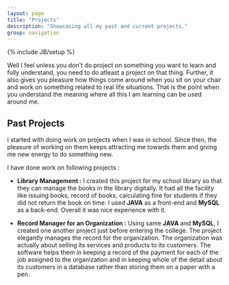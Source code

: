 ```yaml
---
layout: page
title: "Projects"
description: "Showcasing all my past and current projects."
group: navigation
---
```

{% include JB/setup %}

Well I feel unless you don't do project on something you want to learn and fully understand, you need to do atleast a project on that thing. Further, it also gives you pleasure how things come around when you sit on your chair and work on something related to real life situations. That is the point when you understand the meaning where all this I am learning can be used around me. 

## Past Projects
I started with doing work on projects when I was in school. Since then, the pleasure of working on them keeps attracting me towards them and giving me new energy to do something new.

I have done work on following projects :

- **Library Management :** I created this project for my school library so that they can manage the books in the library digitally. It had all the facility like issuing books, record of books, calculating fine for students if they did not return the book on time. 
I used **JAVA** as a front-end and **MySQL** as a back-end. Overall it was nice experience with it.

- **Record Manager for an Organization :** Using same **JAVA** and **MySQL**, I created one another project just before entering the college. The project elegantly manages the record for the organization. The organization was actually about selling its services and products to its customers. The software helps them in keeping a record of the payment for each of the job assigned to the organization and in keeping whole of the detail about its customers in a database rather than storing them on a paper with a pen.
